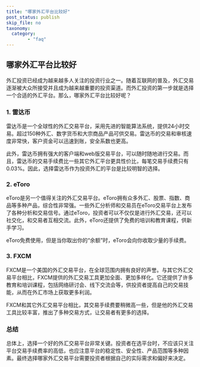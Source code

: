 ```yaml
---
title: "哪家外汇平台比较好"
post_status: publish
skip_file: no
taxonomy:
  category:
        - "faq"
---
```


## 哪家外汇平台比较好

外汇投资已经成为越来越多人关注的投资行业之一。随着互联网的普及，外汇交易逐渐被大众所接受并且成为越来越重要的投资渠道。而外汇投资的第一步就是选择一个合适的外汇平台。那么，哪家外汇平台比较好呢？

### 1\. 雷达币

雷达币是一个全球性的外汇交易平台，采用先进的智能算法系统，提供24小时交易。超过150种外汇、数字货币和大宗商品产品可供交易。雷达币的交易和审核速度非常快，客户资金可以迅速到账，安全系数也更高。

此外，雷达币拥有强大的客户端和web版交易平台，可以随时随地进行交易。而且，雷达币的交易手续费比一些其它外汇平台更具性价比，每笔交易手续费只有0.03%。因此，选择雷达币作为投资外汇的平台是比较明智的选择。

### 2\. eToro

eToro是另一个值得关注的外汇交易平台。eToro拥有众多外汇、股票、指数、商品等多种产品，综合性非常强。一些外汇分析师和交易员在eToro交易平台上发布了各种分析和交易信号。通过eToro，投资者可以不仅仅是进行外汇交易，还可以社交化，和交易者互相交流。此外，eToro还提供了免费的培训和教育课程，供新手学习。

eToro免费使用，但是当你取出你的“余额”时，eToro会向你收取少量的手续费。

### 3\. FXCM

FXCM是一个美国的外汇交易平台，在全球范围内拥有良好的声誉。与其它外汇交易平台相比，FXCM提供的外汇交易工具更加全面、更加多样化。它还提供了许多教育和培训课程，包括网络研讨会、线下交流会等，供投资者提高自己的交易技能，从而在外汇市场上获取更多利润。

FXCM和其它外汇交易平台相比，其交易手续费要稍微高一些，但是他的外汇交易工具比较丰富，推出了多种交易方式，让交易者有更多的选择。

### 总结

总体上，选择一个好的外汇交易平台非常关键。投资者在选平台时，不应该只关注平台交易手续费率的高低，也应注意平台的稳定性、安全性、产品范围等多种因素。最终选择哪家外汇交易平台需要投资者根据自己的实际需求和偏好来决定。
